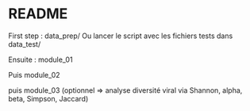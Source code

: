 # README

First step : data_prep/
Ou lancer le script avec les fichiers tests dans data_test/

Ensuite : module_01

Puis module_02

puis module_03 (optionnel => analyse diversité viral via Shannon, alpha, beta, Simpson, Jaccard)
